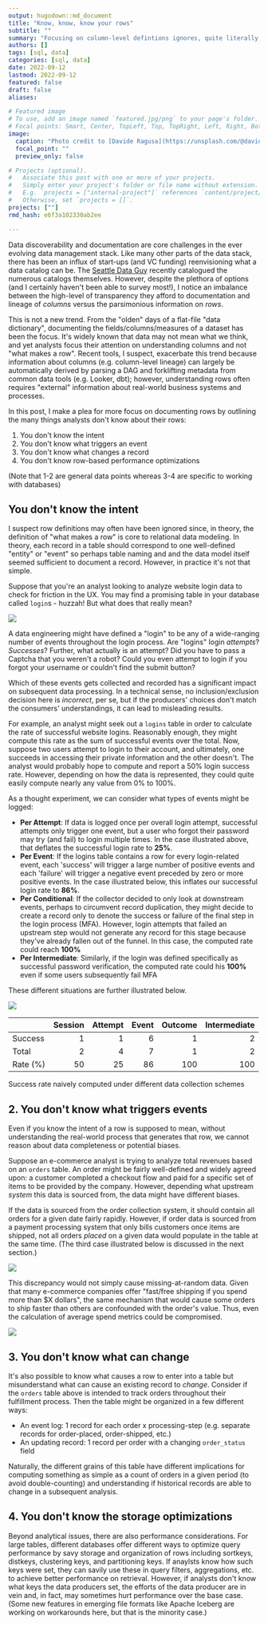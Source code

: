 ```yaml
---
output: hugodown::md_document
title: "Know, know, know your rows"
subtitle: ""
summary: "Focusing on column-level defintions ignores, quite literally, an important dimension of the data documentation problem"
authors: []
tags: [sql, data]
categories: [sql, data]
date: 2022-09-12
lastmod: 2022-09-12
featured: false
draft: false
aliases:

# Featured image
# To use, add an image named `featured.jpg/png` to your page's folder.
# Focal points: Smart, Center, TopLeft, Top, TopRight, Left, Right, BottomLeft, Bottom, BottomRight.
image:
  caption: "Photo credit to [Davide Ragusa](https://unsplash.com/@davideragusa) on Unsplash"
  focal_point: ""
  preview_only: false

# Projects (optional).
#   Associate this post with one or more of your projects.
#   Simply enter your project's folder or file name without extension.
#   E.g. `projects = ["internal-project"]` references `content/project/deep-learning/index.md`.
#   Otherwise, set `projects = []`.
projects: [""]
rmd_hash: e6f3a102330ab2ee

---
```


Data discoverability and documentation are core challenges in the ever evolving data management stack. Like many other parts of the data stack, there has been an influx of start-ups (and VC funding) reenvisioning what a data catalog can be. The [Seattle Data Guy](https://seattledataguy.substack.com/p/cataloging-data-catalogs) recently catalogued the numerous catalogs themselves. However, despite the plethora of options (and I certainly haven't been able to survey most!), I notice an imbalance between the high-level of transparency they afford to documentation and lineage of *columns* versus the parsimonious information on *rows*.

This is not a new trend. From the "olden" days of a flat-file "data dictionary", documenting the fields/columns/measures of a dataset has been the focus. It's widely known that data may not mean what we think, and yet analysts focus their attention on understanding columns and not "what makes a row". Recent tools, I suspect, exacerbate this trend because information about columns (e.g. column-level lineage) can largely be automatically derived by parsing a DAG and forklifting metadata from common data tools (e.g. Looker, dbt); however, understanding rows often requires "external" information about real-world business systems and processes.

In this post, I make a plea for more focus on documenting rows by outlining the many things analysts don't know about their rows:

1.  You don't know the intent
2.  You don't know what triggers an event
3.  You don't know what changes a record
4.  You don't know row-based performance optimizations

(Note that 1-2 are general data points whereas 3-4 are specific to working with databases)

## You don't know the intent

I suspect row definitions may often have been ignored since, in theory, the definition of "what makes a row" is core to relational data modeling. In theory, each record in a table should correspond to one well-defined "entity" or "event" so perhaps table naming and and the data model itself seemed sufficient to document a record. However, in practice it's not that simple.

Suppose that you're an analyst looking to analyze website login data to check for friction in the UX. You may find a promising table in your database called `login`s - huzzah! But what does that really mean?

![](login-log.png)

A data engineering might have defined a "login" to be any of a wide-ranging number of events throughout the login process. Are "logins" login *attempts*? *Successes*? Further, what actually is an attempt? Did you have to pass a Captcha that you weren't a robot? Could you even attempt to login if you forgot your username or couldn't find the submit button?

Which of these events gets collected and recorded has a significant impact on subsequent data processing. In a technical sense, no inclusion/exclusion decision here is *incorrect*, per se, but if the producers' choices don't match the consumers' understandings, it can lead to misleading results.

For example, an analyst might seek out a `logins` table in order to calculate the rate of successful website logins. Reasonably enough, they might compute this rate as the sum of successful events over the total. Now, suppose two users attempt to login to their account, and ultimately, one succeeds in accessing their private information and the other doesn't. The analyst would probably hope to compute and report a 50% login success rate. However, depending on how the data is represented, they could quite easily compute nearly any value from 0% to 100%.

As a thought experiment, we can consider what types of events might be logged:

-   **Per Attempt**: If data is logged once per overall login attempt, successful attempts only trigger one event, but a user who forgot their password may try (and fail) to login multiple times. In the case illustrated above, that deflates the successful login rate to **25%**.
-   **Per Event**: If the logins table contains a row for every login-related event, each 'success' will trigger a large number of positive events and each 'failure' will trigger a negative event preceded by zero or more positive events. In the case illustrated below, this inflates our successful login rate to **86%**.
-   **Per Conditional**: If the collector decided to only look at downstream events, perhaps to circumvent record duplication, they might decide to create a record only to denote the success or failure of the final step in the login process (MFA). However, login attempts that failed an upstream step would not generate any record for this stage because they've already fallen out of the funnel. In this case, the computed rate could reach **100%**
-   **Per Intermediate**: Similarly, if the login was defined specifically as successful password verification, the computed rate could his **100%** even if some users subsequently fail MFA

These different situations are further illustrated below.

![](login-rate.png)

<div class="highlight">

|          | Session | Attempt | Event | Outcome | Intermediate |
|:---------|--------:|--------:|------:|--------:|-------------:|
| Success  |       1 |       1 |     6 |       1 |            2 |
| Total    |       2 |       4 |     7 |       1 |            2 |
| Rate (%) |      50 |      25 |    86 |     100 |          100 |

Success rate naively computed under different data collection schemes

</div>

## 2. You don't know what triggers events

Even if you know the intent of a row is supposed to mean, without understanding the real-world process that generates that row, we cannot reason about data completeness or potential biases.

Suppose an e-commerce analyst is trying to analyze total revenues based on an `orders` table. An order might be fairly well-defined and widely agreed upon: a customer completed a checkout flow and paid for a specific set of items to be provided by the company. However, depending what upstream *system* this data is sourced from, the data might have different biases.

If the data is sourced from the order collection system, it should contain all orders for a given date fairly rapidly. However, if order data is sourced from a payment processing system that only bills customers once items are shipped, not all orders *placed* on a given data would populate in the table at the same time. (The third case illustrated below is discussed in the next section.)

![](featured.jpg)

This discrepancy would not simply cause missing-at-random data. Given that many e-commerce companies offer "fast/free shipping if you spend more than \$X dollars", the same mechanism that would cause some orders to ship faster than others are confounded with the order's value. Thus, even the calculation of average spend metrics could be compromised.

![](order-date.png)

## 3. You don't know what can change

It's also possible to know what causes a row to enter into a table but misunderstand what can cause an existing record to *change*. Consider if the `orders` table above is intended to track orders throughout their fulfillment process. Then the table might be organized in a few different ways:

-   An event log: 1 record for each order x processing-step (e.g. separate records for order-placed, order-shipped, etc.)
-   An updating record: 1 record per order with a changing `order_status` field

Naturally, the different grains of this table have different implications for computing something as simple as a count of orders in a given period (to avoid double-counting) and understanding if historical records are able to change in a subsequent analysis.

## 4. You don't know the storage optimizations

Beyond analytical issues, there are also performance considerations. For large tables, different databases offer different ways to optimize query performance by savy storage and organization of rows including sortkeys, distkeys, clustering keys, and partitioning keys. If anaylsts know how such keys were set, they can savily use these in query filters, aggregations, etc. to achieve better performance on retrieval. However, if analysts don't know what keys the data producers set, the efforts of the data producer are in vein and, in fact, may sometimes hurt performance over the base case. (Some new features in emerging file formats like Apache Iceberg are working on workarounds here, but that is the minority case.)

